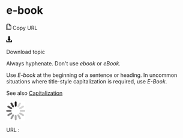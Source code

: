 # e-book

![Copy URL](media/e-book/Copy.png)
Copy URL

![Download](media/e-book/Download.png)

Download topic

Always hyphenate. Don't use *ebook* or *eBook.*

Use *E-book* at the beginning of a sentence or heading. In uncommon situations where title-style capitalization is required, use *E-Book*.

See also [Capitalization](https://worldready.cloudapp.net/Styleguide/Read?id=2700&topicid=33685)

![In progress](media/e-book/activity-large.gif)

URL :
